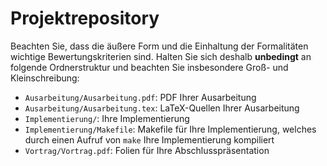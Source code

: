 # Projektrepository

Beachten Sie, dass die äußere Form und die Einhaltung der Formalitäten wichtige Bewertungskriterien sind. Halten Sie sich deshalb **unbedingt** an folgende Ordnerstruktur und beachten Sie insbesondere Groß- und Kleinschreibung:

- `Ausarbeitung/Ausarbeitung.pdf`: PDF Ihrer Ausarbeitung
- `Ausarbeitung/Ausarbeitung.tex`: LaTeX-Quellen Ihrer Ausarbeitung
- `Implementierung/`: Ihre Implementierung
- `Implementierung/Makefile`: Makefile für Ihre Implementierung, welches durch einen Aufruf von `make` Ihre Implementierung kompiliert
- `Vortrag/Vortrag.pdf`: Folien für Ihre Abschlusspräsentation

